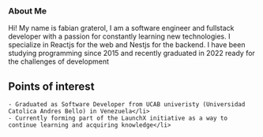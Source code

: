 ### About Me 

Hi! My name is fabian graterol, I am a software engineer and fullstack developer with a passion for constantly learning new technologies. I specialize in Reactjs for the web and Nestjs for the backend. I have been studying programming since 2015 and recently graduated in 2022 ready for the challenges of development

## Points of interest
    - Graduated as Software Developer from UCAB univeristy (Universidad Catolica Andres Bello) in Venezuela</li>
    - Currently forming part of the LaunchX initiative as a way to continue learning and acquiring knowledge</li>

<!--
**fabiancgc12/fabiancgc12** is a ✨ _special_ ✨ repository because its `README.md` (this file) appears on your GitHub profile.

Here are some ideas to get you started:

- 🔭 I’m currently working on ...
- 🌱 I’m currently learning ...
- 👯 I’m looking to collaborate on ...
- 🤔 I’m looking for help with ...
- 💬 Ask me about ...
- 📫 How to reach me: ...
- 😄 Pronouns: ...
- ⚡ Fun fact: ...
-->
